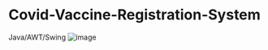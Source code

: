 # Covid-Vaccine-Registration-System
Java/AWT/Swing
![image](https://github.com/srd11/Covid-Vaccine-Registration-System/assets/66111363/f33f2d16-0d3d-45fd-a6c7-250eb654b1bb)
